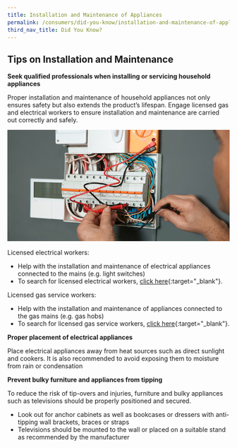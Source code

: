 ```yaml
---
title: Installation and Maintenance of Appliances
permalink: /consumers/did-you-know/installation-and-maintenance-of-appliances
third_nav_title: Did You Know?
---
```

## Tips on Installation and Maintenance

**Seek qualified professionals when installing or servicing household appliances**

Proper installation and maintenance of household appliances not only ensures safety but also extends the product’s lifespan. Engage licensed gas and electrical workers to ensure installation and maintenance are carried out correctly and safely.

![electrician](/images/consumers/did-you-know/electrician.jpg)

Licensed electrical workers:
* Help with the installation and maintenance of electrical appliances connected to the mains (e.g. light switches)
* To search for licensed electrical workers, [click here](https://elise.ema.gov.sg/elise/findworkerservlet?Operation=GetOffer&Item=EL){:target="_blank"}.

Licensed gas service workers:
* Help with the installation and maintenance of appliances connected to the gas mains (e.g. gas hobs)
* To search for licensed gas service workers, [click here](https://elise.ema.gov.sg/elise/findworkerservlet?Operation=GetOffer&Item=GS&selectedType=OFFERG){:target="_blank"}.

**Proper placement of electrical appliances**

Place electrical appliances away from heat sources such as direct sunlight and cookers. It is also recommended to avoid exposing them to moisture from rain or condensation

**Prevent bulky furniture and appliances from tipping**

To reduce the risk of tip-overs and injuries, furniture and bulky appliances such as televisions should be properly positioned and secured.
* Look out for anchor cabinets as well as bookcases or dressers with anti-tipping wall brackets, braces or straps
* Televisions should be mounted to the wall or placed on a suitable stand as recommended by the manufacturer

